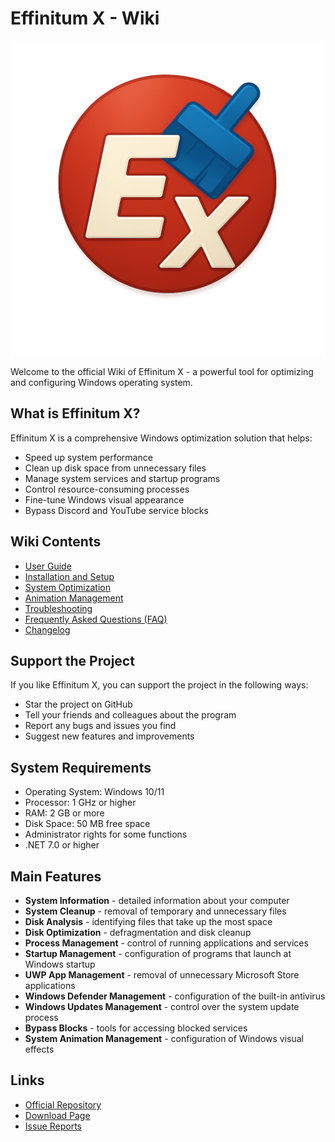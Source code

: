 # Effinitum X - Wiki

![Effinitum X Logo](https://raw.githubusercontent.com/Nicetink/Effinitum-X/main/Resources/logo.png)

Welcome to the official Wiki of Effinitum X - a powerful tool for optimizing and configuring Windows operating system.

## What is Effinitum X?

Effinitum X is a comprehensive Windows optimization solution that helps:
- Speed up system performance
- Clean up disk space from unnecessary files
- Manage system services and startup programs
- Control resource-consuming processes
- Fine-tune Windows visual appearance
- Bypass Discord and YouTube service blocks

## Wiki Contents

- [User Guide](User-Guide)
- [Installation and Setup](Installation)
- [System Optimization](System-Optimization)
- [Animation Management](Animation-Management)
- [Troubleshooting](Troubleshooting)
- [Frequently Asked Questions (FAQ)](FAQ)
- [Changelog](Changelog)

## Support the Project

If you like Effinitum X, you can support the project in the following ways:
- Star the project on GitHub
- Tell your friends and colleagues about the program
- Report any bugs and issues you find
- Suggest new features and improvements

## System Requirements

- Operating System: Windows 10/11
- Processor: 1 GHz or higher
- RAM: 2 GB or more
- Disk Space: 50 MB free space
- Administrator rights for some functions
- .NET 7.0 or higher

## Main Features

- **System Information** - detailed information about your computer
- **System Cleanup** - removal of temporary and unnecessary files
- **Disk Analysis** - identifying files that take up the most space
- **Disk Optimization** - defragmentation and disk cleanup
- **Process Management** - control of running applications and services
- **Startup Management** - configuration of programs that launch at Windows startup
- **UWP App Management** - removal of unnecessary Microsoft Store applications
- **Windows Defender Management** - configuration of the built-in antivirus
- **Windows Updates Management** - control over the system update process
- **Bypass Blocks** - tools for accessing blocked services
- **System Animation Management** - configuration of Windows visual effects

## Links

- [Official Repository](https://github.com/Nicetink/Effinitum-X)
- [Download Page](https://github.com/Nicetink/Effinitum-X/releases)
- [Issue Reports](https://github.com/Nicetink/Effinitum-X/issues) 